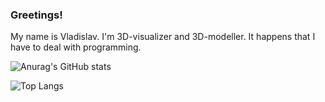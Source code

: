 ### Greetings!
My name is Vladislav. I'm 3D-visualizer and 3D-modeller. It happens that I have to deal with programming.

![Anurag's GitHub stats](https://github-readme-stats.vercel.app/api?username=vladislav-salov&icons&theme=algolia)

![Top Langs](https://github-readme-stats.vercel.app/api/top-langs/?username=vladislav-salov&layout&theme=algolia)
